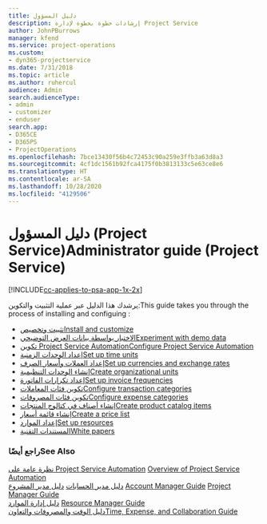 ```yaml
---
title: دليل المسؤول
description: إرشادات خطوة بخطوة لإدارة Project Service
author: JohnPBurrows
manager: kfend
ms.service: project-operations
ms.custom:
- dyn365-projectservice
ms.date: 7/31/2018
ms.topic: article
ms.author: ruhercul
audience: Admin
search.audienceType:
- admin
- customizer
- enduser
search.app:
- D365CE
- D365PS
- ProjectOperations
ms.openlocfilehash: 7bce13430f56b4c72453c90a259e3ffb3a63d8a3
ms.sourcegitcommit: 4cf1dc1561b92fca4175f0b3813133c5e63ce8e6
ms.translationtype: HT
ms.contentlocale: ar-SA
ms.lasthandoff: 10/28/2020
ms.locfileid: "4129506"
---
```

# <a name="administrator-guide-project-service"></a><span data-ttu-id="35360-103">دليل المسؤول (Project Service)</span><span class="sxs-lookup"><span data-stu-id="35360-103">Administrator guide (Project Service)</span></span>

[!INCLUDE[cc-applies-to-psa-app-1x-2x](../includes/cc-applies-to-psa-app-1x-2x.md)]

<span data-ttu-id="35360-104">يرشدك هذا الدليل عبر عملية التثبيت والتكوين:</span><span class="sxs-lookup"><span data-stu-id="35360-104">This guide takes you through the process of installing and configuing :</span></span>  
  
- [<span data-ttu-id="35360-105">تثبيت وتخصيص</span><span class="sxs-lookup"><span data-stu-id="35360-105">Install and customize</span></span>](install-customize.md)
- [<span data-ttu-id="35360-106">الاختبار بواسطة بيانات العرض التوضيحي</span><span class="sxs-lookup"><span data-stu-id="35360-106">Experiment with demo data</span></span>](use-demo-data.md)
- [<span data-ttu-id="35360-107">تكوين Project Service Automation</span><span class="sxs-lookup"><span data-stu-id="35360-107">Configure Project Service Automation</span></span>](configure.md)
- [<span data-ttu-id="35360-108">إعداد الوحدات الزمنية</span><span class="sxs-lookup"><span data-stu-id="35360-108">Set up time units</span></span>](set-up-time-units.md)
- [<span data-ttu-id="35360-109">إعداد العملات وأسعار الصرف</span><span class="sxs-lookup"><span data-stu-id="35360-109">Set up currencies and exchange rates</span></span>](set-up-currencies-exchange-rates.md)
- [<span data-ttu-id="35360-110">إنشاء الوحدات التنظيمية</span><span class="sxs-lookup"><span data-stu-id="35360-110">Create organizational units</span></span>](create-organizational-units.md)
- [<span data-ttu-id="35360-111">إعداد تكرارات الفاتورة‬</span><span class="sxs-lookup"><span data-stu-id="35360-111">Set up invoice frequencies</span></span>](set-up-invoice-frequencies.md)
- [<span data-ttu-id="35360-112">تكوين فئات المعاملات</span><span class="sxs-lookup"><span data-stu-id="35360-112">Configure transaction categories</span></span>](configure-transaction-categories.md)
- [<span data-ttu-id="35360-113">تكوين فئات المصروفات</span><span class="sxs-lookup"><span data-stu-id="35360-113">Configure expense categories</span></span>](configure-expense-categories.md)
- [<span data-ttu-id="35360-114">إنشاء أصناف في كتالوج المنتجات</span><span class="sxs-lookup"><span data-stu-id="35360-114">Create product catalog items</span></span>](create-product-catalog-items.md)
- [<span data-ttu-id="35360-115">إنشاء قائمة أسعار</span><span class="sxs-lookup"><span data-stu-id="35360-115">Create a price list</span></span>](create-price-list.md)
- [<span data-ttu-id="35360-116">إعداد الموارد</span><span class="sxs-lookup"><span data-stu-id="35360-116">Set up resources</span></span>](set-up-resources.md)
- [<span data-ttu-id="35360-117">المستندات التقنية</span><span class="sxs-lookup"><span data-stu-id="35360-117">White papers</span></span>](white-papers.md)
  
### <a name="see-also"></a><span data-ttu-id="35360-118">راجع أيضًا</span><span class="sxs-lookup"><span data-stu-id="35360-118">See Also</span></span>  
 <span data-ttu-id="35360-119">[نظرة عامة على Project Service Automation](../psa/overview.md)  </span><span class="sxs-lookup"><span data-stu-id="35360-119">[Overview of Project Service Automation](../psa/overview.md)  </span></span>  
 <span data-ttu-id="35360-120">[دليل مدير الحسابات](../psa/account-manager-guide.md) [دليل مدير المشروع](../psa/project-manager-guide.md) </span><span class="sxs-lookup"><span data-stu-id="35360-120">[Account Manager Guide](../psa/account-manager-guide.md) [Project Manager Guide](../psa/project-manager-guide.md) </span></span>  
 <span data-ttu-id="35360-121">[دليل إدارة الموارد](../psa/resource-manager-guide.md) </span><span class="sxs-lookup"><span data-stu-id="35360-121">[Resource Manager Guide](../psa/resource-manager-guide.md) </span></span>  
 [<span data-ttu-id="35360-122">دليل الوقت والمصروفات والتعاون</span><span class="sxs-lookup"><span data-stu-id="35360-122">Time, Expense, and Collaboration Guide</span></span>](../psa/time-expense-collaboration-guide.md)
